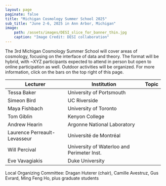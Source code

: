 ```yaml
---
layout: page
paginate: false
title: "Michigan Cosmology Summer School 2025"
sub_title: "June 2-6, 2025 in Ann Arbor, Michigan"
image:
    path: /assets/images/DESI_slice_for_banner_thin.jpg
    caption: "Image Credit: DESI collaboration"
---
```


The 3rd Michigan Cosmology Summer School will cover areas of cosmology, focusing on the interface of data and theory. The format will be hybrid, with ~XYZ participants expected to attend in person but open to online participation as well. Outdoor activities will be organized. For more information, click on the bars on the top right of this page.


|Lecturer           |Institution                                |Topic
|-----------------------|-------------------------------------------|------------------------------------
|Tessa Baker             |University of Portsmouth             |
|Simeon Bird             |UC Riverside                         |
|Maya Fishbach           |University of Toronto                |
|Tom Giblin              |Kenyon College                       |
|Andrew Hearin           |Argonne National Laboratory          |
|Laurence Perreault-Levasseur         |Université de Montréal     |
|Will Percival           |University of Waterloo and Perimeter Inst. |
|Eve Vavagiakis          |Duke University                      |



Local Organizing Committee: Dragan Huterer (chair), Camille Avestruz, Gus Evrard, Ming Feng Ho, plus graduate students

